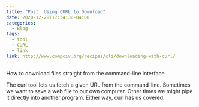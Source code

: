 ```yaml
---
title: "Post: Using CURL to Download"
date: 2020-12-28T17:34:30-04:00
categories:
  - Blog
tags:
  - tool
  - CURL
  - link
link: http://www.compciv.org/recipes/cli/downloading-with-curl/
---
```


How to download files straight from the command-line interface

The curl tool lets us fetch a given URL from the command-line. Sometimes we want to save a web file to our own computer. Other times we might pipe it directly into another program. Either way, curl has us covered.
